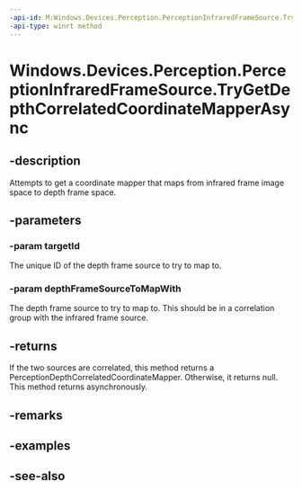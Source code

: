 ----api-id: M:Windows.Devices.Perception.PerceptionInfraredFrameSource.TryGetDepthCorrelatedCoordinateMapperAsync(System.String,Windows.Devices.Perception.PerceptionDepthFrameSource)
-api-type: winrt method
---<!-- Method syntaxpublic Windows.Foundation.IAsyncOperation<Windows.Devices.Perception.PerceptionDepthCorrelatedCoordinateMapper> TryGetDepthCorrelatedCoordinateMapperAsync(System.String targetId, Windows.Devices.Perception.PerceptionDepthFrameSource depthFrameSourceToMapWith)--># Windows.Devices.Perception.PerceptionInfraredFrameSource.TryGetDepthCorrelatedCoordinateMapperAsync## -descriptionAttempts to get a coordinate mapper that maps from infrared frame image space to depth frame space.## -parameters### -param targetIdThe unique ID of the depth frame source to try to map to.### -param depthFrameSourceToMapWithThe depth frame source to try to map to. This should be in a correlation group with the infrared frame source.## -returnsIf the two sources are correlated, this method returns a PerceptionDepthCorrelatedCoordinateMapper. Otherwise, it returns null. This method returns asynchronously.## -remarks## -examples## -see-also